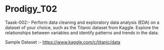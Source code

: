 # Prodigy_T02
Taask-002:- Perform data cleaning and exploratory data analysis (EDA) on a dataset of your choice, such as the Titanic dataset from Kaggle. Explore the relationships between variables and identify patterns and trends in the data.


Sample Dataset :- https://www.kaggle.com/c/titanic/data
